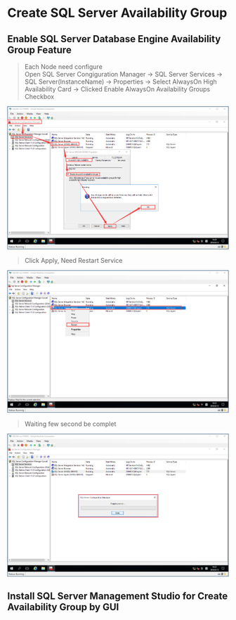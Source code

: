 # Create SQL Server Availability Group
## Enable SQL Server Database Engine Availability Group Feature
> Each Node need configure<br/>
> Open SQL Server Congiguration Manager -> SQL Server Services -> SQL Server(InstanceName) -> Properties -> Select AlwaysOn High Availability Card -> Clicked Enable AlwaysOn Availability Groups Checkbox

![](./pictures/create-ag-01.png)
> Click Apply, Need Restart Service

![](./pictures/create-ag-02.png)
> Waiting few second be complet

![](./pictures/create-ag-03.png)

## Install SQL Server Management Studio for Create Availability Group by GUI

